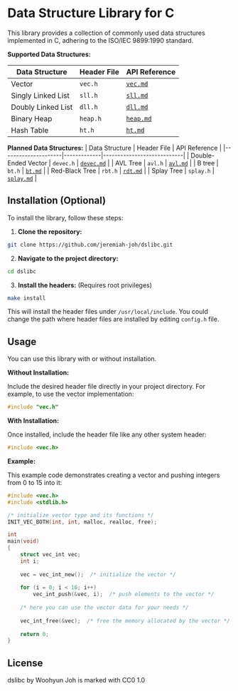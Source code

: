 Data Structure Library for C
============================

This library provides a collection of commonly used data structures implemented
in C, adhering to the ISO/IEC 9899:1990 standard.

**Supported Data Structures:**

| Data Structure     | Header File | API Reference            |
|--------------------|-------------|--------------------------|
| Vector             | `vec.h`     | [`vec.md`](doc/vec.md)   |
| Singly Linked List | `sll.h`     | [`sll.md`](doc/sll.md)   |
| Doubly Linked List | `dll.h`     | [`dll.md`](doc/dll.md)   |
| Binary Heap        | `heap.h`    | [`heap.md`](doc/heap.md) |
| Hash Table         | `ht.h`      | [`ht.md`](doc/ht.md)     |

**Planned Data Structures:**
| Data Structure      | Header File | API Reference              |
|---------------------|-------------|----------------------------|
| Double-Ended Vector | `devec.h`   | [`devec.md`](doc/devec.md) |
| AVL Tree            | `avl.h`     | [`avl.md`](doc/avl.md)     |
| B tree              | `bt.h`      | [`bt.md`](doc/bt.md)       |
| Red-Black Tree      | `rbt.h`     | [`rdt.md`](doc/rbt.md)     |
| Splay Tree          | `splay.h`   | [`splay.md`](doc/splay.md) |

Installation (Optional)
-----------------------

To install the library, follow these steps:

1.  **Clone the repository:**

```sh
git clone https://github.com/jeremiah-joh/dslibc.git
```

2.  **Navigate to the project directory:**

```sh
cd dslibc
```

3.  **Install the headers:** (Requires root privileges)

```sh
make install
```

This will install the header files under `/usr/local/include`.
You could change the path where header files are installed by editing `config.h`
file.

Usage
-----

You can use this library with or without installation.

**Without Installation:**

Include the desired header file directly in your project directory.
For example, to use the vector implementation:

```c
#include "vec.h"
```

**With Installation:**

Once installed, include the header file like any other system header:

```c
#include <vec.h>
```

**Example:**

This example code demonstrates creating a vector and pushing integers from 0 to
15 into it:

```c
#include <vec.h>
#include <stdlib.h>

/* initialize vector type and its functions */
INIT_VEC_BOTH(int, int, malloc, realloc, free);

int
main(void)
{
    struct vec_int vec;
    int i;
    
    vec = vec_int_new();  /* initialize the vector */
    
    for (i = 0; i < 16; i++)
        vec_int_push(&vec, i);  /* push elements to the vector */
    
    /* here you can use the vector data for your needs */
    
    vec_int_free(&vec);  /* free the memory allocated by the vector */
    
    return 0;
}
```

License
-------

dslibc by Woohyun Joh is marked with CC0 1.0
